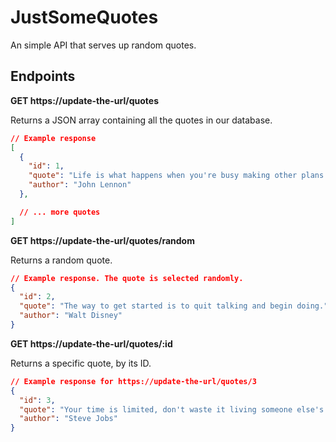 # JustSomeQuotes

An simple API that serves up random quotes.

## Endpoints

**GET https://update-the-url/quotes**

Returns a JSON array containing all the quotes in our database.

```json
// Example response
[
  {
    "id": 1,
    "quote": "Life is what happens when you're busy making other plans.",
    "author": "John Lennon"
  },

  // ... more quotes
]
```

**GET https://update-the-url/quotes/random**

Returns a random quote.

```json
// Example response. The quote is selected randomly.
{
  "id": 2,
  "quote": "The way to get started is to quit talking and begin doing.",
  "author": "Walt Disney"
}
```

**GET https://update-the-url/quotes/:id**

Returns a specific quote, by its ID.

```json
// Example response for https://update-the-url/quotes/3
{
  "id": 3,
  "quote": "Your time is limited, don't waste it living someone else's life.",
  "author": "Steve Jobs"
}
```
